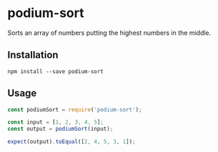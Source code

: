 # podium-sort

Sorts an array of numbers putting the highest numbers in the middle.

## Installation

    npm install --save podium-sort

## Usage

```javascript
const podiumSort = require('podium-sort');

const input = [1, 2, 3, 4, 5];
const output = podiumSort(input);

expect(output).toEqual([2, 4, 5, 3, 1]);
```

